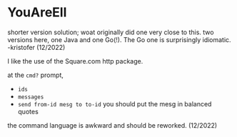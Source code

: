 # YouAreEll

shorter version solution; woat originally did one very close to this.
two versions here, one Java and one Go(!). The Go one is surprisingly idiomatic.
-kristofer (12/2022)

I like the use of the Square.com http package.

at the `cmd?` prompt,

- `ids`
- `messages`
- `send from-id mesg to to-id` you should put the mesg in balanced quotes

the command language is awkward and should be reworked. (12/2022)

